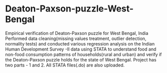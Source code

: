 # Deaton-Paxson-puzzle-West-Bengal
 Empirical verification of Deaton-Paxson puzzle for West Bengal, India
Performed data cleaning(missing values treatment, outlier detection, normality tests) and conducted various regression analysis  on the Indian Human Development Survey -II data using STATA to understand food and non-food consumption patterns of households(rural and urban) and  verify if the Deaton-Paxson puzzle holds for the state of West Bengal. 
Project has two parts - 1 and 2. 
All STATA files(.do) are also uploaded. 
